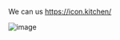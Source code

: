 We can us https://icon.kitchen/

![image](https://github.com/user-attachments/assets/09c52d12-ffa2-41f2-a8a1-141486356515)
